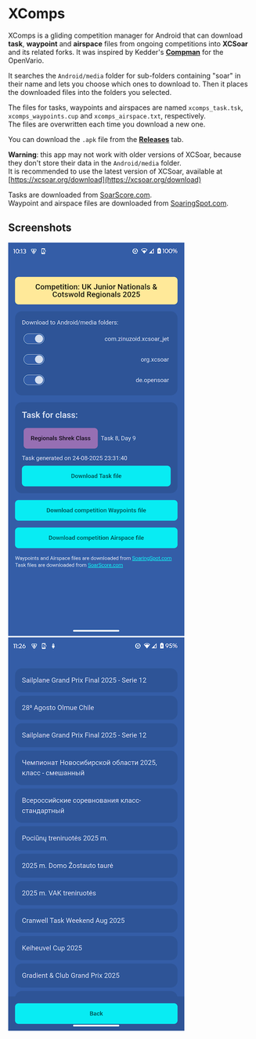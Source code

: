 # XComps

XComps is a gliding competition manager for Android that can download **task**, **waypoint** and **airspace** files from ongoing competitions into **XCSoar** and its related forks.
It was inspired by Kedder's [**Compman**](https://github.com/kedder/openvario-compman) for the OpenVario.

It searches the `Android/media` folder for sub-folders containing "soar" in their name and lets you choose which ones to download to.
Then it places the downloaded files into the folders you selected.

The files for tasks, waypoints and airspaces are named `xcomps_task.tsk`, `xcomps_waypoints.cup` and `xcomps_airspace.txt`, respectively.<br>
The files are overwritten each time you download a new one.

You can download the `.apk` file from the [**Releases**](https://github.com/DanielDe8/xcomps/releases) tab.

**Warning**: this app may not work with older versions of XCSoar, because they don't store their data in the `Android/media` folder.<br>
It is recommended to use the latest version of XCSoar, available at [https://xcsoar.org/download](https://xcsoar.org/download)

Tasks are downloaded from [SoarScore.com](https://soarscore.com).<br>
Waypoint and airspace files are downloaded from [SoaringSpot.com](https://soaringspot.com).

## Screenshots
![Screenshot 1](./screenshots/screenshot1.png)
![Screenshot 2](./screenshots/screenshot2.png)
